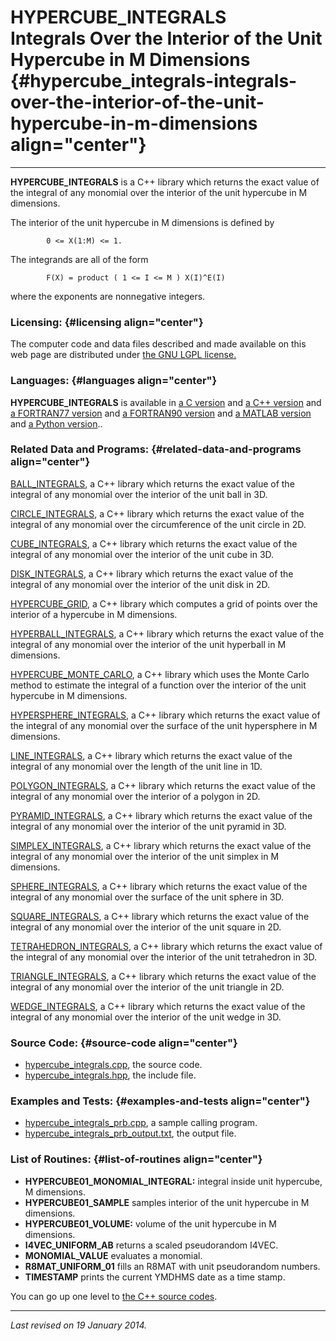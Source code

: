 HYPERCUBE\_INTEGRALS\
Integrals Over the Interior of the Unit Hypercube in M Dimensions {#hypercube_integrals-integrals-over-the-interior-of-the-unit-hypercube-in-m-dimensions align="center"}
=================================================================

------------------------------------------------------------------------

**HYPERCUBE\_INTEGRALS** is a C++ library which returns the exact value
of the integral of any monomial over the interior of the unit hypercube
in M dimensions.

The interior of the unit hypercube in M dimensions is defined by

            0 <= X(1:M) <= 1.
          

The integrands are all of the form

            F(X) = product ( 1 <= I <= M ) X(I)^E(I)
          

where the exponents are nonnegative integers.

### Licensing: {#licensing align="center"}

The computer code and data files described and made available on this
web page are distributed under [the GNU LGPL
license.](../../txt/gnu_lgpl.txt)

### Languages: {#languages align="center"}

**HYPERCUBE\_INTEGRALS** is available in [a C
version](../../c_src/hypercube_integrals/hypercube_integrals.html) and
[a C++
version](../../cpp_src/hypercube_integrals/hypercube_integrals.html) and
[a FORTRAN77
version](../../f77_src/hypercube_integrals/hypercube_integrals.html) and
[a FORTRAN90
version](../../f_src/hypercube_integrals/hypercube_integrals.html) and
[a MATLAB
version](../../m_src/hypercube_integrals/hypercube_integrals.html) and
[a Python
version](../../py_src/hypercube_integrals/hypercube_integrals.html)..

### Related Data and Programs: {#related-data-and-programs align="center"}

[BALL\_INTEGRALS](../../cpp_src/ball_integrals/ball_integrals.html), a
C++ library which returns the exact value of the integral of any
monomial over the interior of the unit ball in 3D.

[CIRCLE\_INTEGRALS](../../cpp_src/circle_integrals/circle_integrals.html),
a C++ library which returns the exact value of the integral of any
monomial over the circumference of the unit circle in 2D.

[CUBE\_INTEGRALS](../../cpp_src/cube_integrals/cube_integrals.html), a
C++ library which returns the exact value of the integral of any
monomial over the interior of the unit cube in 3D.

[DISK\_INTEGRALS](../../cpp_src/disk_integrals/disk_integrals.html), a
C++ library which returns the exact value of the integral of any
monomial over the interior of the unit disk in 2D.

[HYPERCUBE\_GRID](../../cpp_src/hypercube_grid/hypercube_grid.html), a
C++ library which computes a grid of points over the interior of a
hypercube in M dimensions.

[HYPERBALL\_INTEGRALS](../../cpp_src/hyperball_integrals/hyperball_integrals.html),
a C++ library which returns the exact value of the integral of any
monomial over the interior of the unit hyperball in M dimensions.

[HYPERCUBE\_MONTE\_CARLO](../../cpp_src/hypercube_monte_carlo/hypercube_monte_carlo.html),
a C++ library which uses the Monte Carlo method to estimate the integral
of a function over the interior of the unit hypercube in M dimensions.

[HYPERSPHERE\_INTEGRALS](../../cpp_src/hypersphere_integrals/hypersphere_integrals.html),
a C++ library which returns the exact value of the integral of any
monomial over the surface of the unit hypersphere in M dimensions.

[LINE\_INTEGRALS](../../cpp_src/line_integrals/line_integrals.html), a
C++ library which returns the exact value of the integral of any
monomial over the length of the unit line in 1D.

[POLYGON\_INTEGRALS](../../cpp_src/polygon_integrals/polygon_integrals.html),
a C++ library which returns the exact value of the integral of any
monomial over the interior of a polygon in 2D.

[PYRAMID\_INTEGRALS](../../cpp_src/pyramid_integrals/pyramid_integrals.html),
a C++ library which returns the exact value of the integral of any
monomial over the interior of the unit pyramid in 3D.

[SIMPLEX\_INTEGRALS](../../cpp_src/simplex_integrals/simplex_integrals.html),
a C++ library which returns the exact value of the integral of any
monomial over the interior of the unit simplex in M dimensions.

[SPHERE\_INTEGRALS](../../cpp_src/sphere_integrals/sphere_integrals.html),
a C++ library which returns the exact value of the integral of any
monomial over the surface of the unit sphere in 3D.

[SQUARE\_INTEGRALS](../../cpp_src/square_integrals/square_integrals.html),
a C++ library which returns the exact value of the integral of any
monomial over the interior of the unit square in 2D.

[TETRAHEDRON\_INTEGRALS](../../cpp_src/tetrahedron_integrals/tetrahedron_integrals.html),
a C++ library which returns the exact value of the integral of any
monomial over the interior of the unit tetrahedron in 3D.

[TRIANGLE\_INTEGRALS](../../cpp_src/triangle_integrals/triangle_integrals.html),
a C++ library which returns the exact value of the integral of any
monomial over the interior of the unit triangle in 2D.

[WEDGE\_INTEGRALS](../../cpp_src/wedge_integrals/wedge_integrals.html),
a C++ library which returns the exact value of the integral of any
monomial over the interior of the unit wedge in 3D.

### Source Code: {#source-code align="center"}

-   [hypercube\_integrals.cpp](hypercube_integrals.cpp), the source
    code.
-   [hypercube\_integrals.hpp](hypercube_integrals.hpp), the include
    file.

### Examples and Tests: {#examples-and-tests align="center"}

-   [hypercube\_integrals\_prb.cpp](hypercube_integrals_prb.cpp), a
    sample calling program.
-   [hypercube\_integrals\_prb\_output.txt](hypercube_integrals_prb_output.txt),
    the output file.

### List of Routines: {#list-of-routines align="center"}

-   **HYPERCUBE01\_MONOMIAL\_INTEGRAL:** integral inside unit hypercube,
    M dimensions.
-   **HYPERCUBE01\_SAMPLE** samples interior of the unit hypercube in M
    dimensions.
-   **HYPERCUBE01\_VOLUME:** volume of the unit hypercube in M
    dimensions.
-   **I4VEC\_UNIFORM\_AB** returns a scaled pseudorandom I4VEC.
-   **MONOMIAL\_VALUE** evaluates a monomial.
-   **R8MAT\_UNIFORM\_01** fills an R8MAT with unit pseudorandom
    numbers.
-   **TIMESTAMP** prints the current YMDHMS date as a time stamp.

You can go up one level to [the C++ source codes](../cpp_src.html).

------------------------------------------------------------------------

*Last revised on 19 January 2014.*
